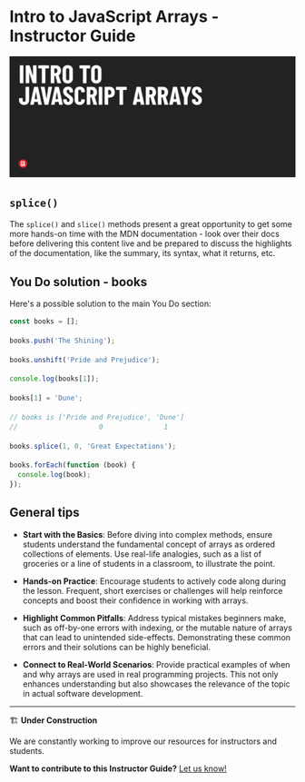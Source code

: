 # Intro to JavaScript Arrays - Instructor Guide

![Hero image](../assets/hero-secondary.png)

## `splice()`

The `splice()` and `slice()` methods present a great opportunity to get some more hands-on time with the MDN documentation - look over their docs before delivering this content live and be prepared to discuss the highlights of the documentation, like the summary, its syntax, what it returns, etc.

## You Do solution - books

Here's a possible solution to the main You Do section:

```js
const books = [];

books.push('The Shining');

books.unshift('Pride and Prejudice');

console.log(books[1]);

books[1] = 'Dune';

// books is ['Pride and Prejudice', 'Dune']
//                    0               1 

books.splice(1, 0, 'Great Expectations');

books.forEach(function (book) {
  console.log(book);
});
```

## General tips

- **Start with the Basics**: Before diving into complex methods, ensure students understand the fundamental concept of arrays as ordered collections of elements. Use real-life analogies, such as a list of groceries or a line of students in a classroom, to illustrate the point.

- **Hands-on Practice**: Encourage students to actively code along during the lesson. Frequent, short exercises or challenges will help reinforce concepts and boost their confidence in working with arrays.

- **Highlight Common Pitfalls**: Address typical mistakes beginners make, such as off-by-one errors with indexing, or the mutable nature of arrays that can lead to unintended side-effects. Demonstrating these common errors and their solutions can be highly beneficial.

- **Connect to Real-World Scenarios**: Provide practical examples of when and why arrays are used in real programming projects. This not only enhances understanding but also showcases the relevance of the topic in actual software development.

<hr>

🏗️ **Under Construction**

We are constantly working to improve our resources for instructors and students.

  **Want to contribute to this Instructor Guide?** [Let us know!](https://generalassembly.atlassian.net/servicedesk/customer/portal/16)
  